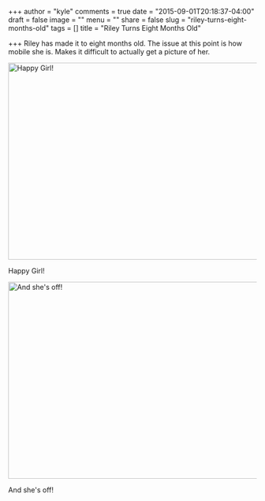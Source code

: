 
+++
author = "kyle"
comments = true
date = "2015-09-01T20:18:37-04:00"
draft = false
image = ""
menu = ""
share = false
slug = "riley-turns-eight-months-old"
tags = []
title = "Riley Turns Eight Months Old"

+++
Riley has made it to eight months old. The issue at this point is how mobile she is. Makes it difficult to actually get a picture of her.
<!--more-->

<a href="http://photos.kyleandarica.com/Family/Riley-Marie/2015-09-01-to-2015-09-30/i-QPm86HZ/A" target="_blank">
	<img src="http://photos.kyleandarica.com/Family/Riley-Marie/2015-09-01-to-2015-09-30/i-QPm86HZ/0/M/IMG_8477-M.jpg" alt="Happy Girl!" width="600" height="400" />
</a>
<p class="caption">Happy Girl!</p>

<a href="http://photos.kyleandarica.com/Family/Riley-Marie/2015-09-01-to-2015-09-30/i-jXdmX6X/A" target="_blank">
	<img src="http://photos.kyleandarica.com/Family/Riley-Marie/2015-09-01-to-2015-09-30/i-jXdmX6X/0/M/IMG_8483-M.jpg" alt="And she's off!" width="600" height="400" />
</a>
<p class="caption">And she's off!</p>

